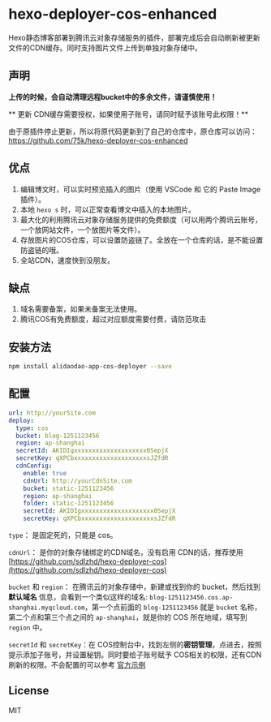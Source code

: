 # hexo-deployer-cos-enhanced

Hexo静态博客部署到腾讯云对象存储服务的插件，部署完成后会自动刷新被更新文件的CDN缓存。同时支持图片文件上传到单独对象存储中。

## 声明

**上传的时候，会自动清理远程bucket中的多余文件，请谨慎使用！**

** 更新 CDN缓存需要授权，如果使用子账号，请同时赋予该账号此权限！**

由于原插件停止更新，所以将原代码更新到了自己的仓库中，原仓库可以访问：https://github.com/75k/hexo-deployer-cos-enhanced

## 优点

1. 编辑博文时，可以实时预览插入的图片（使用 VSCode 和 它的 Paste Image 插件）。
2. 本地 `hexo s` 时，可以正常查看博文中插入的本地图片。
3. 最大化的利用腾讯云对象存储服务提供的免费额度（可以用两个腾讯云账号，一个放网站文件，一个放图片等文件）。
4. 存放图片的COS仓库，可以设置防盗链了。全放在一个仓库的话，是不能设置防盗链的哦。
5. 全站CDN，速度快到没朋友。

## 缺点

1. 域名需要备案，如果未备案无法使用。
2. 腾讯COS有免费额度，超过对应额度需要付费，请防范攻击

## 安装方法

``` bash
npm install alidaodao-app-cos-deployer --save
```

## 配置

``` yml
url: http://yourSite.com
deploy: 
  type: cos
  bucket: blog-1251123456
  region: ap-shanghai
  secretId: AKIDIgxxxxxxxxxxxxxxxxxxxx0SepjX
  secretKey: qXPCbxxxxxxxxxxxxxxxxxxxxsJZfdR
  cdnConfig:
    enable: true
    cdnUrl: http://yourCdnSite.com
    bucket: static-1251123456
    region: ap-shanghai
    folder: static-1251123456
    secretId: AKIDIgxxxxxxxxxxxxxxxxxxxx0SepjX
    secretKey: qXPCbxxxxxxxxxxxxxxxxxxxxsJZfdR
```

`type`： 是固定死的，只能是 cos。

`cdnUrl`： 是你的对象存储绑定的CDN域名，没有启用 CDN的话，推荐使用 [https://github.com/sdlzhd/hexo-deployer-cos](https://github.com/sdlzhd/hexo-deployer-cos)

`bucket` 和 `region`： 在腾讯云的对象存储中，新建或找到你的 bucket，然后找到 **默认域名** 信息，会看到一个类似这样的域名: `blog-1251123456.cos.ap-shanghai.myqcloud.com`，第一个点前面的 `blog-1251123456` 就是 `bucket` 名称，第二个点和第三个点之间的 `ap-shanghai`，就是你的 COS 所在地域，填写到 `region` 中。

`secretId` 和 `secretKey`：在 COS控制台中，找到左侧的**密钥管理**，点进去，按照提示添加子账号，并设置秘钥。同时要给子账号赋予 COS相关的权限，还有CDN刷新的权限。不会配置的可以参考 [官方示例](https://cloud.tencent.com/document/product/228/14867)

## License

MIT
